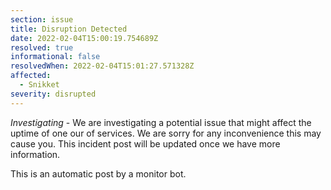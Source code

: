 ```yaml
---
section: issue
title: Disruption Detected
date: 2022-02-04T15:00:19.754689Z
resolved: true
informational: false
resolvedWhen: 2022-02-04T15:01:27.571328Z
affected:
  - Snikket
severity: disrupted
---
```

*Investigating* - We are investigating a potential issue that might affect the uptime of one our of services. We are sorry for any inconvenience this may cause you. This incident post will be updated once we have more information.

This is an automatic post by a monitor bot.
        